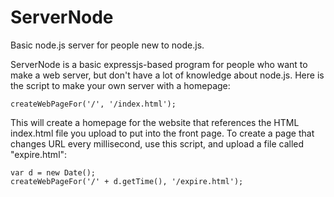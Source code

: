 # ServerNode
Basic node.js server for people new to node.js.


ServerNode is a basic expressjs-based program for people who want to make a web server, but don't have a lot of knowledge about node.js. Here is the script to make 
your own server with a homepage:
```
createWebPageFor('/', '/index.html');
```
This will create a homepage for the website that references the HTML index.html file you upload to put into the front page. To create a page that changes URL every
 millisecond, use this script, and upload a file called "expire.html":
 ```
 var d = new Date();
 createWebPageFor('/' + d.getTime(), '/expire.html');
 ```
